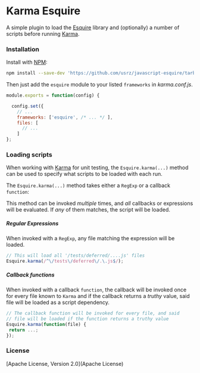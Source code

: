 Karma Esquire
=============

A simple plugin to load the
[Esquire](https://github.com/usrz/javascript-esquire)
library and (optionally) a number of scripts before running
[Karma](http://karma-runner.github.io/).

### Installation

Install with [NPM](http://www.npmjs.com/):

```sh
npm install --save-dev 'https://github.com/usrz/javascript-esquire/tarball/master'
```

Then just add the `esquire` module to your listed `frameworks` in _karma.conf.js_.

```js
module.exports = function(config) {

  config.set({
    // ...
    frameworks: ['esquire', /* ... */ ],
    files: [
      // ...
    ]
};
```

### Loading scripts

When working with [Karma](http://karma-runner.github.io/) for unit testing, the
`Esquire.karma(...)` method can be used to specify what scripts to be loaded
with each run.

The `Esquire.karma(...)` method takes either a `RegExp` or a callback `function`:

This method can be invoked _multiple_ times, and *all* callbacks or expressions
will be evaluated. If *any* of them matches, the script will be loaded.

##### Regular Expressions

When invoked with a `RegExp`, any file matching the expression will be loaded.

```js
// This will load all '/tests/deferred/....js' files
Esquire.karma(/^\/tests\/deferred\/.\.js$/);
```

##### Callback functions

When invoked with a callback `function`, the callback will be invoked once for
every file known to `Karma` and if the callback returns a _truthy_ value,
said file will be loaded as a script dependency.

```js
// The callback function will be invoked for every file, and said
// file will be loaded if the function returns a truthy value
Esquire.karma(function(file) {
 return ...;
});
```

### License

[Apache License, Version 2.0](Apache License)
